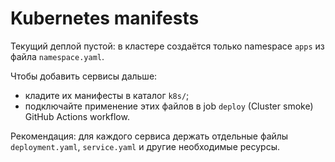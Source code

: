 # Kubernetes manifests

Текущий деплой пустой: в кластере создаётся только namespace `apps` из файла `namespace.yaml`.

Чтобы добавить сервисы дальше:

- кладите их манифесты в каталог `k8s/`;
- подключайте применение этих файлов в job `deploy` (Cluster smoke) GitHub Actions workflow.

Рекомендация: для каждого сервиса держать отдельные файлы `deployment.yaml`, `service.yaml` и другие необходимые ресурсы.
